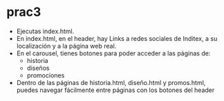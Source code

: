 # prac3


* Ejecutas index.html.
* En index.html, en el header, hay Links a redes sociales de Inditex, a su localización y a la página web real.
* En el carousel, tienes botones para poder acceder a las páginas de:   
    * historia
    * diseños
    * promociones
* Dentro de las páginas de historia.html, diseño.html y promos.html, puedes navegar fácilmente entre páginas con los botones del header